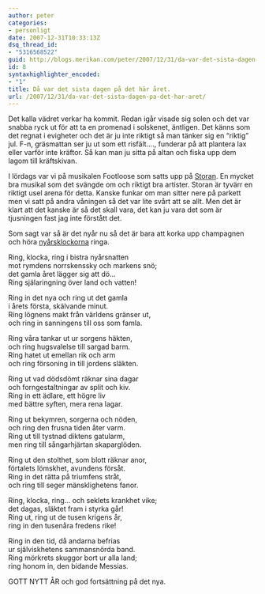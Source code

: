```yaml
---
author: peter
categories:
- personligt
date: 2007-12-31T10:33:13Z
dsq_thread_id:
- "5316568522"
guid: http://blogs.merikan.com/peter/2007/12/31/da-var-det-sista-dagen-pa-det-har-aret/
id: 8
syntaxhighlighter_encoded:
- "1"
title: Då var det sista dagen på det här året.
url: /2007/12/31/da-var-det-sista-dagen-pa-det-har-aret/
---
```


Det kalla vädret verkar ha kommit. Redan igår visade sig solen och det var snabba ryck ut för att ta en promenad i solskenet, äntligen. Det känns som det regnat i evigheter och det är ju inte riktigt så man tänker sig en &#8220;riktig&#8221; jul. F-n, gräsmattan ser ju ut som ett risfält&#8230;., funderar på att plantera lax eller varför inte kräftor. Så kan man ju sitta på altan och fiska upp dem lagom till kräftskivan.

I lördags var vi på musikalen Footloose som satts upp på [Storan](http://www.storan.nu/). En mycket bra musikal som det svängde om och riktigt bra artister. Storan är tyvärr en riktigt usel arena för detta. Kanske funkar om man sitter nere på parkett men vi satt på andra våningen så det var lite svårt att se allt. Men det är klart att det kanske är så det skall vara, det kan ju vara det som är tjusningen fast jag inte förstått det.

Som sagt var så är det nyår nu så det är bara att korka upp champagnen och höra [nyårsklockorna](http://sv.wikipedia.org/wiki/Ny%C3%A5rsklockan) ringa.

Ring, klocka, ring i bistra nyårsnatten  
mot rymdens norrskenssky och markens snö;  
det gamla året lägger sig att dö&#8230;  
Ring själaringning över land och vatten!

Ring in det nya och ring ut det gamla  
i årets första, skälvande minut.  
Ring lögnens makt från världens gränser ut,  
och ring in sanningens till oss som famla.

Ring våra tankar ut ur sorgens häkten,  
och ring hugsvalelse till sargad barm.  
Ring hatet ut emellan rik och arm  
och ring försoning in till jordens släkten.

Ring ut vad dödsdömt räknar sina dagar  
och forngestaltningar av split och kiv.  
Ring in ett ädlare, ett högre liv  
med bättre syften, mera rena lagar.

Ring ut bekymren, sorgerna och nöden,  
och ring den frusna tiden åter varm.  
Ring ut till tystnad diktens gatularm,  
men ring till sångarhjärtan skaparglöden.

Ring ut den stolthet, som blott räknar anor,  
förtalets lömskhet, avundens försåt.  
Ring in det rätta på triumfens stråt,  
och ring till seger mänsklighetens fanor.

Ring, klocka, ring&#8230; och seklets krankhet vike;  
det dagas, släktet fram i styrka går!  
Ring ut, ring ut de tusen krigens år,  
ring in den tusenåra fredens rike!

Ring in den tid, då andarna befrias  
ur själviskhetens sammansnörda band.  
Ring mörkrets skuggor bort ur alla land;  
ring honom in, den bidande Messias.

GOTT NYTT ÅR och god fortsättning på det nya.